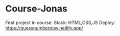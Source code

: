 # Course-Jonas
First project in course:
Stack: HTML,CSS,JS
Deploy: https://guessnumberplay.netlify.app/